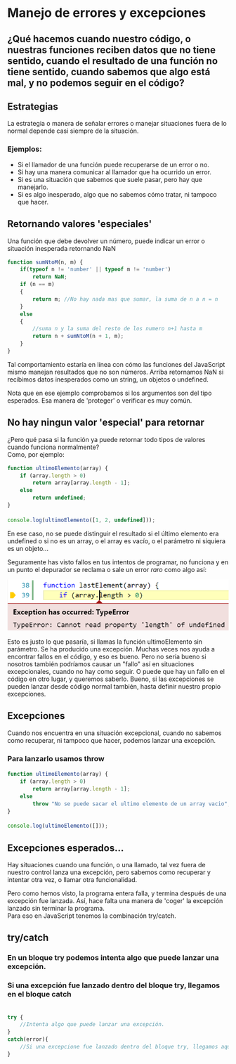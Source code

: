 [//]: # ( spellcheck-language es )
<!-- Global site tag (gtag.js) - Google Analytics -->
<script async src="https://www.googletagmanager.com/gtag/js?id=UA-58458282-5"></script>
<script>
  window.dataLayer = window.dataLayer || [];
  function gtag(){dataLayer.push(arguments);}
  gtag('js', new Date());

  gtag('config', 'UA-58458282-5');
</script>

# Manejo de errores y excepciones

## ¿Qué hacemos cuando nuestro código, o nuestras funciones reciben datos que no tiene sentido, cuando el resultado de una función no tiene sentido, cuando sabemos que algo está mal, y no podemos seguir en el código?

## Estrategias
La estrategia o manera de señalar errores o manejar situaciones fuera de lo normal depende casi siempre de la situación. <br/>
### Ejemplos:
* Si el llamador de una función puede recuperarse de un error o no.
* Si hay una manera comunicar al llamador que ha ocurrido un error.
* Si es una situación que sabemos que suele pasar, pero hay que manejarlo.
* Si es algo inesperado, algo que no sabemos cómo tratar, ni tampoco que hacer.


## Retornando valores 'especiales'
Una función que debe devolver un número, puede indicar un error o situación inesperada retornando NaN
```javascript
function sumNtoM(n, m) {
    if(typeof n != 'number' || typeof m != 'number')
        return NaN;
    if (n == m)
    {
        return m; //No hay nada mas que sumar, la suma de n a n = n
    }
    else
    {
        //suma n y la suma del resto de los numero n+1 hasta m
        return n + sumNtoM(n + 1, m);
    }
}
```
Tal comportamiento estaría en línea con cómo las funciones del JavaScript mismo manejan resultados que no son números.
Arriba retornamos <span class="hljs-literal">NaN</span> si recibimos datos inesperados como un string, un objetos o undefined.

Nota que en ese ejemplo comprobamos si los argumentos son del tipo esperados. Esa manera de 'proteger' o verificar es muy común. 

## No hay ningun valor 'especial' para retornar
¿Pero qué pasa si la función ya puede retornar todo tipos de valores cuando funciona normalmente?<br/>Como, por ejemplo:
```javascript
function ultimoElemento(array) {
    if (array.length > 0)
        return array[array.length - 1];
    else
        return undefined;
}

console.log(ultimoElemento([1, 2, undefined])); 
```

En ese caso, no se puede distinguir el resultado si el último elemento era <span class="hljs-literal">undefined</span> o si no es un array, o el array es vacío, o el parámetro ni siquiera es un objeto...

Seguramente has visto fallos en tus intentos de programar, no funciona y en un punto el depurador se reclama o sale un error _raro_ como algo así:

<img src="./TypeException.png" alt="Exception has occurred: TypeError: Cannot read property 'length' of undefined" title="Exception has occurred: TypeError: Cannot read property 'length' of undefined">

Esto es justo lo que pasaría, si llamas la función  <span class="hljs-title">ultimoElemento</span> sin parámetro. Se ha producido una excepción. Muchas veces nos ayuda a encontrar fallos en el código, y eso es bueno. Pero no sería bueno si nosotros también podríamos causar un "fallo" así en situaciones excepcionales, cuando no hay como seguir. O puede que hay un fallo en el código en otro lugar, y queremos saberlo. Bueno, si las excepciones se pueden lanzar desde código normal también, hasta definir nuestro propio excepciones.

## Excepciones

Cuando nos encuentra en una situación excepcional, cuando no sabemos como recuperar, ni tampoco que hacer, podemos lanzar una excepción. 
### Para lanzarlo usamos <span class="hljs-keyword">throw</span>

```javascript
function ultimoElemento(array) {
    if (array.length > 0)
        return array[array.length - 1];
    else
        throw "No se puede sacar el ultimo elemento de un array vacio";
}

console.log(ultimoElemento([])); 
```

## Excepciones esperados...

Hay situaciones cuando una función, o una llamado, tal vez fuera de nuestro control lanza una excepción, pero sabemos como recuperar y intentar otra vez, o llamar otra funcionalidad. 

Pero como hemos visto, la programa entera falla, y termina después de una excepción fue lanzada.
Así, hace falta una manera de 'coger' la excepción lanzado sin terminar la programa.<br/> 
Para eso en JavaScript tenemos la combinación <span class="hljs-keyword">try/catch</span>.

## <span class="hljs-keyword">try/catch</span>

### En un bloque <span class="hljs-keyword">try</span> podemos intenta algo que puede lanzar una excepción.
### Si una excepción fue lanzado dentro del bloque <span class="hljs-keyword">try</span>, llegamos en el bloque <span class="hljs-keyword">catch</span>

```javascript

try {
    //Intenta algo que puede lanzar una excepción.
}
catch(error){
    //Si una excepcione fue lanzado dentro del bloque try, llegamos aqui
}


```